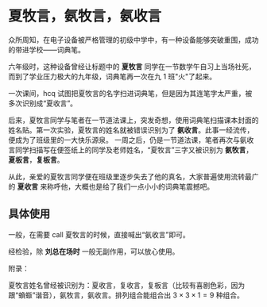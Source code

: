 # 夏牧言，氨牧言，氨收言

众所周知，在电子设备被严格管理的初级中学中，有一种设备能够突破重围，成功的带进学校——词典笔。

六年级时，这种设备曾经让标题中的 **夏牧言** 同学在一节数学午自习上当场社死，而到了学业压力极大的九年级，词典笔再一次在九 1 班"火"了起来。

一次课间，hcq 试图把夏牧言的名字扫进词典笔，但是因为其连笔字太严重，被多次识别成“夏收言”。

后来，夏牧言同学与笔者在一节道法课上，突发奇想，使用词典笔扫描课本封面的姓名贴。第一次实验，夏牧言的姓名就被错误识别为了 **氨收言**。此事一经流传，便成为了班级里的一大快乐源泉。 一周之后，仍是一节道法课，笔者再次与氨收言同学扫描写在便签纸上的同学及老师姓名，“夏牧言”三字又被识别为 **氨牧言**，**夏板言**，**复板言**。

从此，亲爱的夏牧言同学便在班级里逐步失去了他的真名，大家普遍使用流转最广的 **夏收言** 来称呼他，大概也是给了我们一点小小的词典笔震撼吧。

## 具体使用

一般，在需要 call 夏牧言的时候，直接喊出“氨收言”即可。

经检验，除 **刘总在场时** 一般无副作用，可以放心使用。

附录：

夏牧言姓名曾经被识别为：夏收言，复收言，复板言（比较有喜剧色彩，因为跟“蝜蝂”谐音），氨牧言，氨收言。排列组合能组合出 $3 \times 3 \times 1 = 9$ 种组合。
